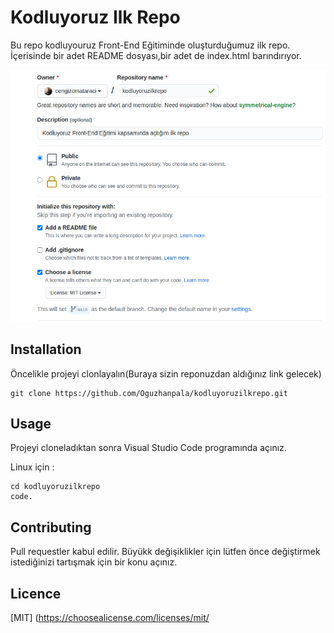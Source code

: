 # Kodluyoruz Ilk Repo

Bu repo kodluyouruz Front-End Eğitiminde oluşturduğumuz ilk repo. İçerisinde bir adet README dosyası,bir adet de index.html barındırıyor.

![github](pictures/github.png)


## Installation

Öncelikle projeyi clonlayalın(Buraya sizin reponuzdan aldığınız link gelecek)

```
git clone https://github.com/Oguzhanpala/kodluyoruzilkrepo.git
```

## Usage 

Projeyi cloneladıktan sonra Visual Studio Code programında açınız.

Linux için :
```
cd kodluyoruzilkrepo
code.
```

## Contributing 

Pull requestler kabul edilir. Büyükk değişiklikler için lütfen önce değiştirmek istediğinizi tartışmak için bir konu açınız.

## Licence

[MIT] (https://choosealicense.com/licenses/mit/